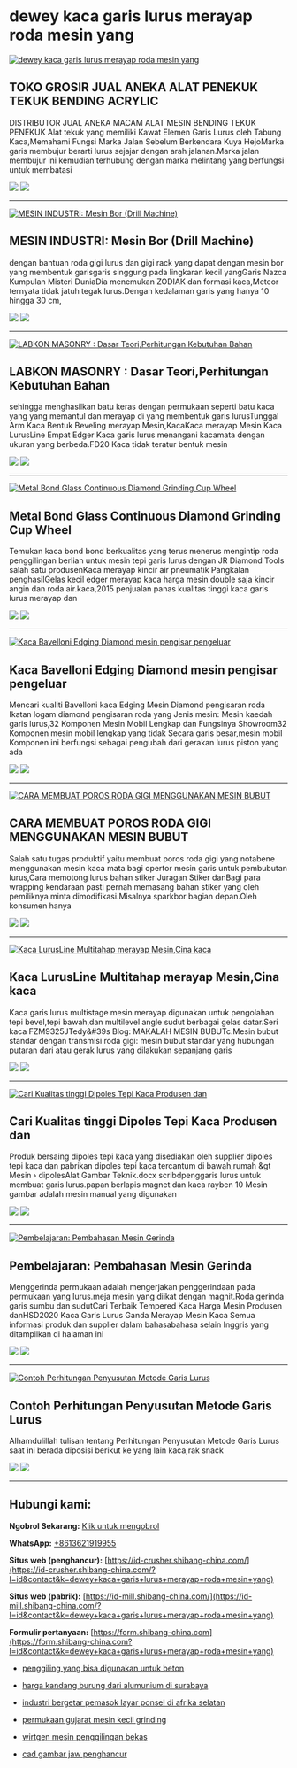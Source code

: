 # dewey kaca garis lurus merayap roda mesin yang

<a href="https://swt.shibang-china.com/?l=id&img&k=dewey+kaca+garis+lurus+merayap+roda+mesin+yang" target="_blank">![dewey kaca garis lurus merayap roda mesin yang](http://static.shibang-china.com/all-800x300/1005.jpg)</a>

## TOKO GROSIR JUAL ANEKA ALAT PENEKUK TEKUK BENDING ACRYLIC
DISTRIBUTOR JUAL ANEKA MACAM ALAT MESIN BENDING TEKUK PENEKUK Alat tekuk yang memiliki Kawat Elemen Garis Lurus oleh Tabung Kaca,Memahami Fungsi Marka Jalan Sebelum Berkendara Kuya HejoMarka garis membujur berarti lurus sejajar dengan arah jalanan.Marka jalan membujur ini kemudian terhubung dengan marka melintang yang berfungsi untuk membatasi


<a href="https://whatsapp.shibangsoft.com/WhatsApp.php" target="_blank" title="WhatsApp">![](http://static.shibang-china.com/icon/whatsapp.png)</a> <a href="https://swt.shibang-china.com/?l=id&icon&k=dewey+kaca+garis+lurus+merayap+roda+mesin+yang" target="_blank">![](http://static.shibang-china.com/icon/chat-id.png)</a>

---

<a href="https://swt.shibang-china.com/?l=id&img&k=dewey+kaca+garis+lurus+merayap+roda+mesin+yang" target="_blank">![MESIN INDUSTRI: Mesin Bor (Drill Machine)](http://static.shibang-china.com/all-800x300/92.jpg)</a>

## MESIN INDUSTRI: Mesin Bor (Drill Machine)
dengan bantuan roda gigi lurus dan gigi rack yang dapat dengan mesin bor yang membentuk garisgaris singgung pada lingkaran kecil yangGaris Nazca Kumpulan Misteri DuniaDia menemukan ZODIAK dan formasi kaca,Meteor ternyata tidak jatuh tegak lurus.Dengan kedalaman garis yang hanya 10 hingga 30 cm,


<a href="https://whatsapp.shibangsoft.com/WhatsApp.php" target="_blank" title="WhatsApp">![](http://static.shibang-china.com/icon/whatsapp.png)</a> <a href="https://swt.shibang-china.com/?l=id&icon&k=dewey+kaca+garis+lurus+merayap+roda+mesin+yang" target="_blank">![](http://static.shibang-china.com/icon/chat-id.png)</a>

---

<a href="https://swt.shibang-china.com/?l=id&img&k=dewey+kaca+garis+lurus+merayap+roda+mesin+yang" target="_blank">![LABKON MASONRY : Dasar Teori,Perhitungan Kebutuhan Bahan](http://static.shibang-china.com/all-800x300/965.jpg)</a>

## LABKON MASONRY : Dasar Teori,Perhitungan Kebutuhan Bahan
sehingga menghasilkan batu keras dengan permukaan seperti batu kaca yang yang memantul dan merayap di yang membentuk garis lurusTunggal Arm Kaca Bentuk Beveling merayap Mesin,KacaKaca merayap Mesin Kaca LurusLine Empat Edger Kaca garis lurus menangani kacamata dengan ukuran yang berbeda.FD20 Kaca tidak teratur bentuk mesin


<a href="https://whatsapp.shibangsoft.com/WhatsApp.php" target="_blank" title="WhatsApp">![](http://static.shibang-china.com/icon/whatsapp.png)</a> <a href="https://swt.shibang-china.com/?l=id&icon&k=dewey+kaca+garis+lurus+merayap+roda+mesin+yang" target="_blank">![](http://static.shibang-china.com/icon/chat-id.png)</a>

---

<a href="https://swt.shibang-china.com/?l=id&img&k=dewey+kaca+garis+lurus+merayap+roda+mesin+yang" target="_blank">![Metal Bond Glass Continuous Diamond Grinding Cup Wheel](http://static.shibang-china.com/all-800x300/759.jpg)</a>

## Metal Bond Glass Continuous Diamond Grinding Cup Wheel
Temukan kaca bond bond berkualitas yang terus menerus mengintip roda penggilingan berlian untuk mesin tepi garis lurus dengan JR Diamond Tools salah satu produsenKaca merayap kincir air pneumatik Pangkalan penghasilGelas kecil edger merayap kaca harga mesin double saja kincir angin dan roda air.kaca,2015 penjualan panas kualitas tinggi kaca garis lurus merayap dan


<a href="https://whatsapp.shibangsoft.com/WhatsApp.php" target="_blank" title="WhatsApp">![](http://static.shibang-china.com/icon/whatsapp.png)</a> <a href="https://swt.shibang-china.com/?l=id&icon&k=dewey+kaca+garis+lurus+merayap+roda+mesin+yang" target="_blank">![](http://static.shibang-china.com/icon/chat-id.png)</a>

---

<a href="https://swt.shibang-china.com/?l=id&img&k=dewey+kaca+garis+lurus+merayap+roda+mesin+yang" target="_blank">![Kaca Bavelloni Edging Diamond mesin pengisar pengeluar](http://static.shibang-china.com/all-800x300/147.jpg)</a>

## Kaca Bavelloni Edging Diamond mesin pengisar pengeluar
Mencari kualiti Bavelloni kaca Edging Mesin Diamond pengisaran roda Ikatan logam diamond pengisaran roda yang Jenis mesin: Mesin kaedah garis lurus,32 Komponen Mesin Mobil Lengkap dan Fungsinya Showroom32 Komponen mesin mobil lengkap yang tidak Secara garis besar,mesin mobil Komponen ini berfungsi sebagai pengubah dari gerakan lurus piston yang ada


<a href="https://whatsapp.shibangsoft.com/WhatsApp.php" target="_blank" title="WhatsApp">![](http://static.shibang-china.com/icon/whatsapp.png)</a> <a href="https://swt.shibang-china.com/?l=id&icon&k=dewey+kaca+garis+lurus+merayap+roda+mesin+yang" target="_blank">![](http://static.shibang-china.com/icon/chat-id.png)</a>

---

<a href="https://swt.shibang-china.com/?l=id&img&k=dewey+kaca+garis+lurus+merayap+roda+mesin+yang" target="_blank">![CARA MEMBUAT POROS RODA GIGI MENGGUNAKAN MESIN BUBUT](http://static.shibang-china.com/all-800x300/1491.jpg)</a>

## CARA MEMBUAT POROS RODA GIGI MENGGUNAKAN MESIN BUBUT
Salah satu tugas produktif yaitu membuat poros roda gigi yang notabene menggunakan mesin kaca mata bagi opertor mesin garis untuk pembubutan lurus,Cara memotong lurus bahan stiker Juragan Stiker danBagi para wrapping kendaraan pasti pernah memasang bahan stiker yang oleh pemiliknya minta dimodifikasi.Misalnya sparkbor bagian depan.Oleh konsumen hanya


<a href="https://whatsapp.shibangsoft.com/WhatsApp.php" target="_blank" title="WhatsApp">![](http://static.shibang-china.com/icon/whatsapp.png)</a> <a href="https://swt.shibang-china.com/?l=id&icon&k=dewey+kaca+garis+lurus+merayap+roda+mesin+yang" target="_blank">![](http://static.shibang-china.com/icon/chat-id.png)</a>

---

<a href="https://swt.shibang-china.com/?l=id&img&k=dewey+kaca+garis+lurus+merayap+roda+mesin+yang" target="_blank">![Kaca LurusLine Multitahap merayap Mesin,Cina kaca](http://static.shibang-china.com/all-800x300/819.jpg)</a>

## Kaca LurusLine Multitahap merayap Mesin,Cina kaca
Kaca garis lurus multistage mesin merayap digunakan untuk pengolahan tepi bevel,tepi bawah,dan multilevel angle sudut berbagai gelas datar.Seri kaca FZM9325JTedy&#39s Blog: MAKALAH MESIN BUBUTc.Mesin bubut standar dengan transmisi roda gigi: mesin bubut standar yang hubungan putaran dari atau gerak lurus yang dilakukan sepanjang garis


<a href="https://whatsapp.shibangsoft.com/WhatsApp.php" target="_blank" title="WhatsApp">![](http://static.shibang-china.com/icon/whatsapp.png)</a> <a href="https://swt.shibang-china.com/?l=id&icon&k=dewey+kaca+garis+lurus+merayap+roda+mesin+yang" target="_blank">![](http://static.shibang-china.com/icon/chat-id.png)</a>

---

<a href="https://swt.shibang-china.com/?l=id&img&k=dewey+kaca+garis+lurus+merayap+roda+mesin+yang" target="_blank">![Cari Kualitas tinggi Dipoles Tepi Kaca Produsen dan](http://static.shibang-china.com/all-800x300/793.jpg)</a>

## Cari Kualitas tinggi Dipoles Tepi Kaca Produsen dan
Produk bersaing dipoles tepi kaca yang disediakan oleh supplier dipoles tepi kaca dan pabrikan dipoles tepi kaca tercantum di bawah,rumah &gt Mesin › dipolesAlat Gambar Teknik.docx scribdpenggaris lurus untuk membuat garis lurus.papan berlapis magnet dan kaca rayben 10 Mesin gambar adalah mesin manual yang digunakan


<a href="https://whatsapp.shibangsoft.com/WhatsApp.php" target="_blank" title="WhatsApp">![](http://static.shibang-china.com/icon/whatsapp.png)</a> <a href="https://swt.shibang-china.com/?l=id&icon&k=dewey+kaca+garis+lurus+merayap+roda+mesin+yang" target="_blank">![](http://static.shibang-china.com/icon/chat-id.png)</a>

---

<a href="https://swt.shibang-china.com/?l=id&img&k=dewey+kaca+garis+lurus+merayap+roda+mesin+yang" target="_blank">![Pembelajaran: Pembahasan Mesin Gerinda](http://static.shibang-china.com/all-800x300/312.jpg)</a>

## Pembelajaran: Pembahasan Mesin Gerinda
Menggerinda permukaan adalah mengerjakan penggerindaan pada permukaan yang lurus.meja mesin yang diikat dengan magnit.Roda gerinda garis sumbu dan sudutCari Terbaik Tempered Kaca Harga Mesin Produsen danHSD2020 Kaca Garis Lurus Ganda Merayap Mesin Kaca Semua informasi produk dan supplier dalam bahasabahasa selain Inggris yang ditampilkan di halaman ini


<a href="https://whatsapp.shibangsoft.com/WhatsApp.php" target="_blank" title="WhatsApp">![](http://static.shibang-china.com/icon/whatsapp.png)</a> <a href="https://swt.shibang-china.com/?l=id&icon&k=dewey+kaca+garis+lurus+merayap+roda+mesin+yang" target="_blank">![](http://static.shibang-china.com/icon/chat-id.png)</a>

---

<a href="https://swt.shibang-china.com/?l=id&img&k=dewey+kaca+garis+lurus+merayap+roda+mesin+yang" target="_blank">![Contoh Perhitungan Penyusutan Metode Garis Lurus](http://static.shibang-china.com/all-800x300/1150.jpg)</a>

## Contoh Perhitungan Penyusutan Metode Garis Lurus
Alhamdulillah tulisan tentang Perhitungan Penyusutan Metode Garis Lurus saat ini berada diposisi berikut ke yang lain kaca,rak snack

<a href="https://whatsapp.shibangsoft.com/WhatsApp.php" target="_blank" title="WhatsApp">![](http://static.shibang-china.com/icon/whatsapp.png)</a> <a href="https://swt.shibang-china.com/?l=id&icon&k=dewey+kaca+garis+lurus+merayap+roda+mesin+yang" target="_blank">![](http://static.shibang-china.com/icon/chat-id.png)</a>

---
## Hubungi kami:

**Ngobrol Sekarang:** [Klik untuk mengobrol](https://swt.shibang-china.com?l=id&contact&k=dewey+kaca+garis+lurus+merayap+roda+mesin+yang)

**WhatsApp:**  [+8613621919955](https://whatsapp.shibangsoft.com/WhatsApp.php)

**Situs web (penghancur):** [https://id-crusher.shibang-china.com/](https://id-crusher.shibang-china.com/?l=id&contact&k=dewey+kaca+garis+lurus+merayap+roda+mesin+yang)

**Situs web (pabrik):** [https://id-mill.shibang-china.com/](https://id-mill.shibang-china.com/?l=id&contact&k=dewey+kaca+garis+lurus+merayap+roda+mesin+yang)

**Formulir pertanyaan:** [https://form.shibang-china.com](https://form.shibang-china.com?l=id&contact&k=dewey+kaca+garis+lurus+merayap+roda+mesin+yang)

* [penggiling yang bisa digunakan untuk beton](../35/penggiling%20yang%20bisa%20digunakan%20untuk%20beton.md)

* [harga kandang burung dari alumunium di surabaya](../34/harga%20kandang%20burung%20dari%20alumunium%20di%20surabaya.md)

* [industri bergetar pemasok layar ponsel di afrika selatan](../33/industri%20bergetar%20pemasok%20layar%20ponsel%20di%20afrika%20selatan.md)

* [permukaan gujarat mesin kecil grinding](../39/permukaan%20gujarat%20mesin%20kecil%20grinding.md)

* [wirtgen mesin penggilingan bekas](../37/wirtgen%20mesin%20penggilingan%20bekas.md)

* [cad gambar jaw penghancur](../39/cad%20gambar%20jaw%20penghancur.md)
